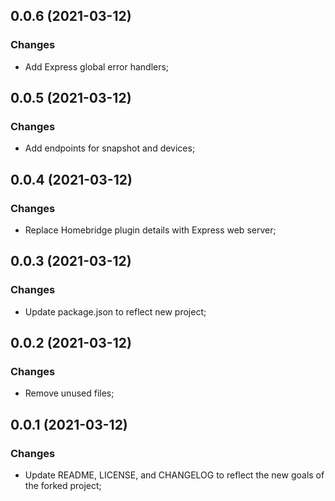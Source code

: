 ## 0.0.6 (2021-03-12)
### Changes
- Add Express global error handlers;

## 0.0.5 (2021-03-12)
### Changes
- Add endpoints for snapshot and devices;

## 0.0.4 (2021-03-12)
### Changes
- Replace Homebridge plugin details with Express web server;

## 0.0.3 (2021-03-12)
### Changes
- Update package.json to reflect new project;

## 0.0.2 (2021-03-12)
### Changes
- Remove unused files;

## 0.0.1 (2021-03-12)
### Changes
- Update README, LICENSE, and CHANGELOG to reflect the new goals of the forked project;
